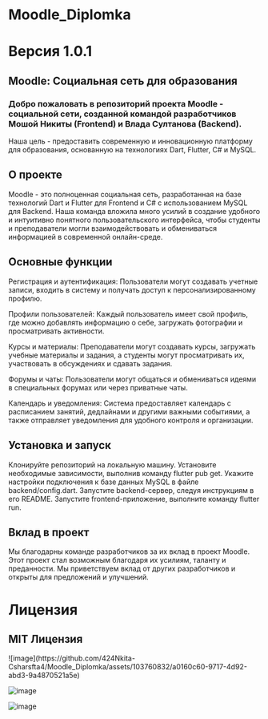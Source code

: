 # Moodle_Diplomka

<h1>Версия 1.0.1</h1>

<h2>Moodle: Социальная сеть для образования</h2>

<h3>Добро пожаловать в репозиторий проекта Moodle - социальной сети, созданной командой разработчиков Мошой Никиты (Frontend) и Влада Султанова (Backend).</h3>
<p>Наша цель - предоставить современную и инновационную платформу для образования, основанную на технологиях Dart, Flutter, C# и MySQL.</p>

<h2>О проекте</h2>
<p>Moodle - это полноценная социальная сеть, разработанная на базе технологий Dart и Flutter для Frontend и C# с использованием MySQL для Backend. 
Наша команда вложила много усилий в создание удобного и интуитивно понятного пользовательского интерфейса, чтобы студенты и преподаватели могли взаимодействовать и обмениваться информацией в современной онлайн-среде.</p>

<h2>Основные функции</h2>
<p>Регистрация и аутентификация: Пользователи могут создавать учетные записи, входить в систему и получать доступ к персонализированному профилю.</p>
<p>Профили пользователей: Каждый пользователь имеет свой профиль, где можно добавлять информацию о себе, загружать фотографии и просматривать активности.</p>
<p>Курсы и материалы: Преподаватели могут создавать курсы, загружать учебные материалы и задания, а студенты могут просматривать их, участвовать в обсуждениях и сдавать задания.</p>
<p>Форумы и чаты: Пользователи могут общаться и обмениваться идеями в специальных форумах или через приватные чаты.</p>
<p>Календарь и уведомления: Система предоставляет календарь с расписанием занятий, дедлайнами и другими важными событиями, а также отправляет уведомления для удобного контроля и организации.</p>

<h2>Установка и запуск</h2>
<p>
Клонируйте репозиторий на локальную машину.
Установите необходимые зависимости, выполнив команду flutter pub get.
Укажите настройки подключения к базе данных MySQL в файле backend/config.dart.
Запустите backend-сервер, следуя инструкциям в его README.
Запустите frontend-приложение, выполните команду flutter run.
</p>

<h2>Вклад в проект</h2>
<p>
Мы благодарны команде разработчиков за их вклад в проект Moodle. 
Этот проект стал возможным благодаря их усилиям, таланту и преданности. 
Мы приветствуем вклад от других разработчиков и открыты для предложений и улучшений.
</p>

<h1>Лицензия</h1>
<h2>MIT Лицензия</h2>
![image](https://github.com/424Nkita-Csharsfta4/Moodle_Diplomka/assets/103760832/a0160c60-9717-4d92-abd3-9a4870521a5e)

![image](https://github.com/424Nkita-Csharsfta4/Moodle_Diplomka/assets/103760832/30358943-552e-426e-bfad-c4fb4f2a5c06)

![image](https://github.com/424Nkita-Csharsfta4/Moodle_Diplomka/assets/103760832/6cda07c9-4ae1-43c7-a306-391b24cb12dd)




